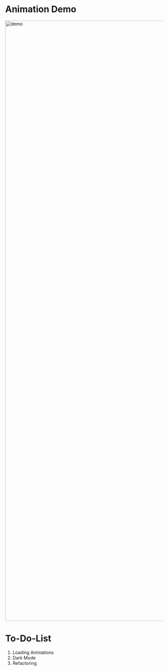 # Animation Demo

<img width="1908" alt="demo" src="https://user-images.githubusercontent.com/96272858/165297163-b6b36e5a-4260-4fdf-82fc-93440f71814d.PNG">

# To-Do-List
1. Loading Animations
2. Dark Mode
3. Refactoring
